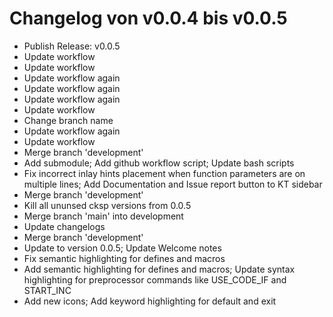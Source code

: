 # Changelog von v0.0.4 bis v0.0.5

- Publish Release: v0.0.5
- Update workflow
- Update workflow
- Update workflow again
- Update workflow again
- Update workflow again
- Update workflow
- Change branch name
- Update workflow again
- Update workflow
- Merge branch 'development'
- Add submodule; Add github workflow script; Update bash scripts
- Fix incorrect inlay hints placement when function parameters are on multiple lines; Add Documentation and Issue report button to KT sidebar
- Merge branch 'development'
- Kill all ununsed cksp versions from 0.0.5
- Merge branch 'main' into development
- Update changelogs
- Merge branch 'development'
- Update to version 0.0.5; Update Welcome notes
- Fix semantic highlighting for defines and macros
- Add semantic highlighting for defines and macros; Update syntax highlighting for preprocessor commands like USE_CODE_IF and START_INC
- Add new icons; Add keyword highlighting for default and exit

